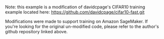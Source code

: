 Note: this example is a modification of davidcpage's CIFAR10 training example located here:
https://github.com/davidcpage/cifar10-fast.git

Modifications were made to support training on Amazon SageMaker. 
If you're looking for the original un-modified code, please refer to the author's github repository linked above.
